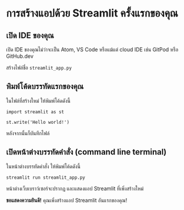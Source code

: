 # การสร้างแอปด้วย Streamlit ครั้งแรกของคุณ

## เปิด IDE ของคุณ

เปิด IDE ของคุณไม่ว่าจะเป็น Atom, VS Code หรือแม้แต่ cloud IDE เช่น GitPod หรือ GitHub.dev

สร้างไฟล์ชื่อ `streamlit_app.py`

## พิมพ์โค้ดบรรทัดแรกของคุณ

ในไฟล์ที่สร้างใหม่ ให้พิมพ์โค้ดดังนี้

```
import streamlit as st

st.write('Hello world!')
```

หลังจากนั้นก็บันทึกไฟล์

## เปิดหน้าต่างบรรทัดคำสั่ง (command line terminal)

ในหน้าต่างบรรทัดคำสั่ง ให้พิมพ์โค้ดดังนี้

```
streamlit run streamlit_app.py
```

หน้าต่างเว็บเบราว์เซอร์จะปรากฏ และแสดงแอป Streamlit ที่เพิ่งสร้างใหม่

**ขอแสดงความยินดี!** คุณเพิ่งสร้างแอป Streamlit อันแรกของคุณ!
